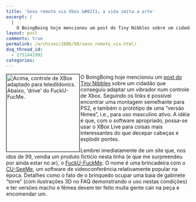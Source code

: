```yaml
---
title: 'Sexo remoto via Xbox &#8211; a vida imita a arte'
excerpt: |
  |
    O BoingBoing hoje mencionou um post do Tiny Nibbles sobre um cidadão que conseguiu adaptar um vibrador num controle de Xbox. Seguindo os links é possível encontrar uma montagem semelhante para PS2, e também o protótipo de uma "versão fêmea",...
layout: post
comments: true
permalink: /archives/2006/08/sexo_remoto_via.html/
dsq_thread_id:
  - 1751441992
categories:
---
```

<img title="Acima, controle de XBox adaptado para teledildonics. Abaixo, 'drive' do FuckU-FucMe." src="//chester.me/archives/img/xboxteledildo_fufme.jpg"  width="200" height="212" align="left" border="1" style="margin-right:2px" />O BoingBoing hoje mencionou um [post do Tiny Nibbles][1] sobre um cidadão que conseguiu adaptar um vibrador num controle de Xbox. Seguindo os links é possível encontrar uma montagem semelhante para PS2, e também o protótipo de uma &#8220;versão fêmea&#8221;, i.e., para uso masculino ativo. A idéia é que, com o software apropriado, possa-se usar o XBox Live para coisas mais interessantes do que decepar cabeças e explodir pontes.

Lembrei imediatamente de um site que, nos idos de 99, vendia um produto fictício nesta linha (e que me surpreendeu por ainda estar no ar), o [FuckU-FuckMe][2]. O nome é uma brincadeira com o [CU-SeeMe][3], um software de videoconferência relativamente popular na época. Detalhes como o fato de o brinquedo ocupar uma baia de gabinete &#8220;torre&#8221; (com ilustrações 3D no FAQ demonstrando o uso nestas condições) e ter versões macho e fêmea devem ter feito muita gente cair na peça e encomendar um.

 [1]: http://www.tinynibbles.com/blogarchives/2006/08/xbox_teledildon.html
 [2]: http://www.fu-fme.com/
 [3]: http://en.wikipedia.org/wiki/Cuseeme
